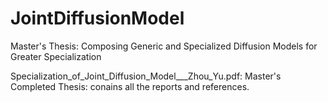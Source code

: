 # JointDiffusionModel
Master's Thesis: Composing Generic and Specialized Diffusion Models for Greater Specialization

Specialization_of_Joint_Diffusion_Model___Zhou_Yu.pdf: Master's Completed Thesis: conains all the reports and references.

